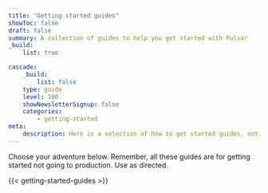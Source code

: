 ```yaml
---
title: "Getting started guides"
showToc: false
draft: false
summary: A collection of guides to help you get started with Pulsar
_build:
    list: true

cascade:
    _build:
        list: false
    type: guide
    level: 100
    showNewsletterSignup: false
    categories:
        - getting-started
meta:
    description: Here is a selection of how to get started guides, noting that these guides are for getting started not going to production. Choose your adventure below.
---
```


Choose your adventure below. Remember, all these guides are for getting started not going to production. Use as directed.

{{< getting-started-guides >}}
